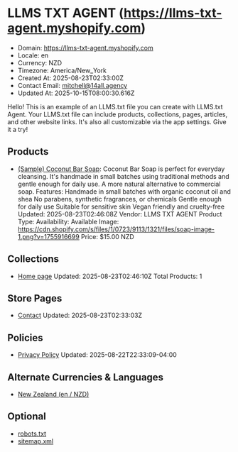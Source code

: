 # LLMS TXT AGENT (https://llms-txt-agent.myshopify.com)

- Domain: https://llms-txt-agent.myshopify.com
- Locale: en
- Currency: NZD
- Timezone: America/New_York
- Created At: 2025-08-23T02:33:00Z
- Contact Email: mitchell@14all.agency
- Updated At: 2025-10-15T08:00:30.616Z

Hello! This is an example of an LLMS.txt file you can create with LLMS.txt Agent. Your LLMS.txt file can include products, collections, pages, articles, and other website links. It's also all customizable via the app settings. Give it a try!

## Products

- [(Sample) Coconut Bar Soap](https://llms-txt-agent.myshopify.com/products/sample-coconut-bar-soap): Coconut Bar Soap is perfect for everyday cleansing. It's handmade in small batches using traditional methods and gentle enough for daily use. A more natural alternative to commercial soap. Features: Handmade in small batches with organic coconut oil and shea No parabens, synthetic fragrances, or chemicals Gentle enough for daily use Suitable for sensitive skin Vegan friendly and cruelty-free
  Updated: 2025-08-23T02:46:08Z
  Vendor: LLMS TXT AGENT
  Product Type: 
  Availability: Available
  Image: https://cdn.shopify.com/s/files/1/0723/9113/1321/files/soap-image-1.png?v=1755916699
  Price: $15.00 NZD

## Collections

- [Home page](https://llms-txt-agent.myshopify.com/collections/frontpage)
  Updated: 2025-08-23T02:46:10Z
  Total Products: 1

## Store Pages

- [Contact](https://llms-txt-agent.myshopify.com/pages/contact)
  Updated: 2025-08-23T02:33:03Z

## Policies

- [Privacy Policy](https://llms-txt-agent.myshopify.com/policies/privacy-policy)
  Updated: 2025-08-22T22:33:09-04:00

## Alternate Currencies & Languages

- [New Zealand (en / NZD)](https://llms-txt-agent.myshopify.com/llms.txt?market=nz)

## Optional

- [robots.txt](https://llms-txt-agent.myshopify.com/robots.txt)
- [sitemap.xml](https://llms-txt-agent.myshopify.com/sitemap.xml)
